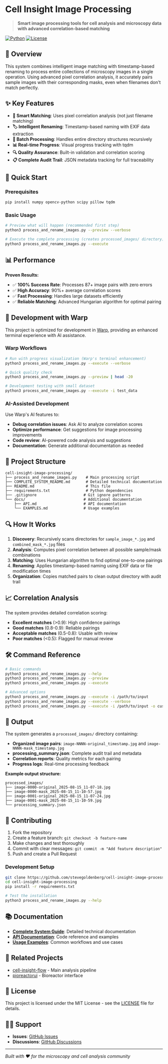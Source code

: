 # Cell Insight Image Processing

> **Smart image processing tools for cell analysis and microscopy data with advanced correlation-based matching**

[![Python](https://img.shields.io/badge/Python-3.8+-blue.svg)](https://python.org)
[![License](https://img.shields.io/badge/License-MIT-green.svg)](LICENSE)

## 🔬 Overview

This system combines intelligent image matching with timestamp-based renaming to process entire collections of microscopy images in a single operation. Using advanced pixel correlation analysis, it accurately pairs sample images with their corresponding masks, even when filenames don't match perfectly.

## ✨ Key Features

- **🧠 Smart Matching**: Uses pixel correlation analysis (not just filename matching)
- **🏷️ Intelligent Renaming**: Timestamp-based naming with EXIF data extraction
- **📁 Batch Processing**: Handles entire directory structures recursively  
- **📊 Real-time Progress**: Visual progress tracking with tqdm
- **🔍 Quality Assurance**: Built-in validation and correlation scoring
- **📋 Complete Audit Trail**: JSON metadata tracking for full traceability

## 🚀 Quick Start

### Prerequisites

```bash
pip install numpy opencv-python scipy pillow tqdm
```

### Basic Usage

```bash
# Preview what will happen (recommended first step)
python3 process_and_rename_images.py --preview --verbose

# Execute the complete processing (creates processed_images/ directory)
python3 process_and_rename_images.py --execute
```

## 📊 Performance

**Proven Results:**
- ✅ **100% Success Rate**: Processes 87+ image pairs with zero errors
- ✅ **High Accuracy**: 90%+ average correlation scores
- ✅ **Fast Processing**: Handles large datasets efficiently
- ✅ **Reliable Matching**: Advanced Hungarian algorithm for optimal pairing

## 🔧 Development with Warp

This project is optimized for development in [Warp](https://warp.dev), providing an enhanced terminal experience with AI assistance.

### Warp Workflows

```bash
# Run with progress visualization (Warp's terminal enhancement)
python3 process_and_rename_images.py --execute --verbose

# Quick quality check
python3 process_and_rename_images.py --preview | head -20

# Development testing with small dataset
python3 process_and_rename_images.py --execute -i test_data
```

### AI-Assisted Development

Use Warp's AI features to:
- **Debug correlation issues**: Ask AI to analyze correlation scores
- **Optimize performance**: Get suggestions for image processing improvements  
- **Code review**: AI-powered code analysis and suggestions
- **Documentation**: Generate additional documentation as needed

## 📁 Project Structure

```
cell-insight-image-processing/
├── process_and_rename_images.py    # Main processing script
├── COMPLETE_SYSTEM_README.md       # Detailed technical documentation
├── README.md                       # This file
├── requirements.txt                # Python dependencies
├── .gitignore                     # Git ignore patterns
└── docs/                          # Additional documentation
    ├── API.md                     # API documentation
    └── EXAMPLES.md                # Usage examples
```

## 🔍 How It Works

1. **Discovery**: Recursively scans directories for `sample_image_*.jpg` and `combined_mask_*.jpg` files
2. **Analysis**: Computes pixel correlation between all possible sample/mask combinations
3. **Matching**: Uses Hungarian algorithm to find optimal one-to-one pairings
4. **Renaming**: Applies timestamp-based naming using EXIF data or file modification times
5. **Organization**: Copies matched pairs to clean output directory with audit trail

## 📈 Correlation Analysis

The system provides detailed correlation scoring:
- **Excellent matches** (>0.9): High confidence pairings
- **Good matches** (0.8-0.9): Reliable pairings  
- **Acceptable matches** (0.5-0.8): Usable with review
- **Poor matches** (<0.5): Flagged for manual review

## 🛠️ Command Reference

```bash
# Basic commands
python3 process_and_rename_images.py --help
python3 process_and_rename_images.py --preview
python3 process_and_rename_images.py --execute

# Advanced options
python3 process_and_rename_images.py --execute -i /path/to/input
python3 process_and_rename_images.py --execute --verbose
python3 process_and_rename_images.py --execute -i /path/to/input -o custom_output_name
```

## 📝 Output

The system generates a `processed_images/` directory containing:
- **Organized image pairs**: `image-NNNN-original_timestamp.jpg` and `image-NNNN-mask_timestamp.jpg`
- **processing_summary.json**: Complete audit trail and metadata
- **Correlation reports**: Quality metrics for each pairing
- **Progress logs**: Real-time processing feedback

**Example output structure:**
```
processed_images/
├── image-0000-original_2025-08-15_11-07-18.jpg
├── image-0000-mask_2025-08-15_11-10-57.jpg
├── image-0001-original_2025-08-15_11-07-24.jpg
├── image-0001-mask_2025-08-15_11-10-59.jpg
└── processing_summary.json
```

## 🤝 Contributing

1. Fork the repository
2. Create a feature branch: `git checkout -b feature-name`
3. Make changes and test thoroughly
4. Commit with clear messages: `git commit -m "Add feature description"`
5. Push and create a Pull Request

### Development Setup

```bash
git clone https://github.com/stevegoldenberg/cell-insight-image-processing.git
cd cell-insight-image-processing
pip install -r requirements.txt

# Test the installation
python3 process_and_rename_images.py --help
```

## 📚 Documentation

- **[Complete System Guide](COMPLETE_SYSTEM_README.md)**: Detailed technical documentation
- **[API Documentation](docs/API.md)**: Code reference and examples
- **[Usage Examples](docs/EXAMPLES.md)**: Common workflows and use cases

## 🔗 Related Projects

- [cell-insight-flow](https://github.com/stevegoldenberg/cell-insight-flow) - Main analysis pipeline
- [pioreactorui](https://github.com/stevegoldenberg/pioreactorui) - Bioreactor interface

## 📄 License

This project is licensed under the MIT License - see the [LICENSE](LICENSE) file for details.

## 🙋‍♂️ Support

- **Issues**: [GitHub Issues](https://github.com/stevegoldenberg/cell-insight-image-processing/issues)
- **Discussions**: [GitHub Discussions](https://github.com/stevegoldenberg/cell-insight-image-processing/discussions)

---

*Built with ❤️ for the microscopy and cell analysis community*